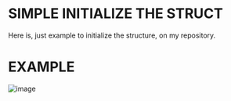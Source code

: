 # SIMPLE INITIALIZE THE STRUCT
Here is, just example to initialize the structure, on my repository. 

# EXAMPLE
![image](https://github.com/tornado4444/STRUCT/blob/main/STRUCT/x64/Debug%D0%A1%D0%BD%D0%B8%D0%BC%D0%BE%D0%BA%20%D1%8D%D0%BA%D1%80%D0%B0%D0%BD%D0%B0%202025-01-16%20224538.png)
